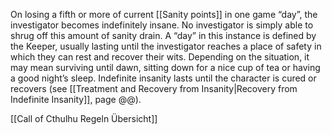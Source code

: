 On losing a fifth or more of current [[Sanity points]] in one game “day”, the investigator becomes indefinitely insane. No investigator is simply able to shrug off this amount of sanity drain. A “day” in this instance is defined by the Keeper, usually lasting until the investigator reaches a place of safety in which they can rest and recover their wits. Depending on the situation, it may mean surviving until dawn, sitting down for a nice cup of tea or having a good night’s sleep. Indefinite insanity lasts until the character is cured or recovers
(see [[Treatment and Recovery from Insanity|Recovery from Indefinite Insanity]], page @@).


[[Call of Cthulhu Regeln Übersicht]]



